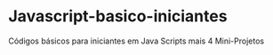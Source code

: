 # Javascript-basico-iniciantes
Códigos básicos para iniciantes em Java Scripts mais 4 Mini-Projetos
